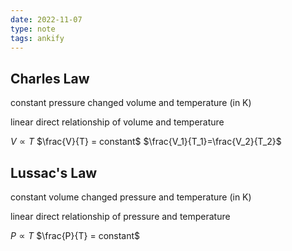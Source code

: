 ```yaml
---
date: 2022-11-07
type: note
tags: ankify 
---
```


## Charles Law
constant pressure
changed volume and temperature (in K)

linear direct relationship of volume and temperature

$V \propto T$
$\frac{V}{T} = constant$
$\frac{V_1}{T_1}=\frac{V_2}{T_2}$

## Lussac's Law
constant volume
changed pressure and temperature (in K)

linear direct relationship of pressure and temperature

$P \propto T$
$\frac{P}{T} = constant$
